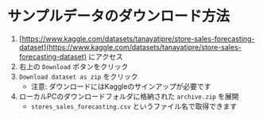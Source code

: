 # サンプルデータのダウンロード方法
1. [https://www.kaggle.com/datasets/tanayatipre/store-sales-forecasting-dataset](https://www.kaggle.com/datasets/tanayatipre/store-sales-forecasting-dataset) にアクセス
2. 右上の `Download` ボタンをクリック
3. `Download dataset as zip` をクリック
   - 注意: ダウンロードにはKaggleのサインアップが必要です
4. ローカルPCのダウンロードフォルダに格納された `archive.zip` を展開
   -  `stores_sales_forecasting.csv` というファイル名で取得できます